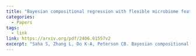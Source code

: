 ```yaml
---
title: "Bayesian compositional regression with flexible microbiome feature aggregation and selection"
categories:
  - Papers
tags:
  - link
link: https://arxiv.org/pdf/2406.01557v2
excerpt: "Saha S, Zhang L, Do K-A, Peterson CB. Bayesian compositional regression with flexible microbiome feature aggregation and selection. arXiv. 2024 Nov 15;2406.01557v2. Available from: https://arxiv.org/abs/2406.01557v2"
---
```

